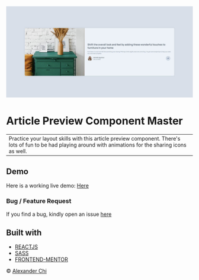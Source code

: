 # ![Article Preview Component Master](https://raw.githubusercontent.com/alexandercds/article-preview-component-master/master/src/assets/images/preview.jpg)
# Article Preview Component Master
<table>
<tr>
<td>
  Practice your layout skills with this article preview component. There's lots of fun to be had playing around with animations for the sharing icons as well.
</td>
</tr>
</table>


## Demo
Here is a working live demo: [Here](https://alexandercds.github.io/article-preview-component-master/)

### Bug / Feature Request

If you find a bug, kindly open an issue [here](https://github.com/alexandercds/article-preview-component-master/issues/new)

## Built with 

- [REACTJS](https://reactjs.org/)
- [SASS](https://sass-lang.com/)
- [FRONTEND-MENTOR](https://www.frontendmentor.io/challenges/)


© [Alexander Chi](https://github.com/alexandercds)